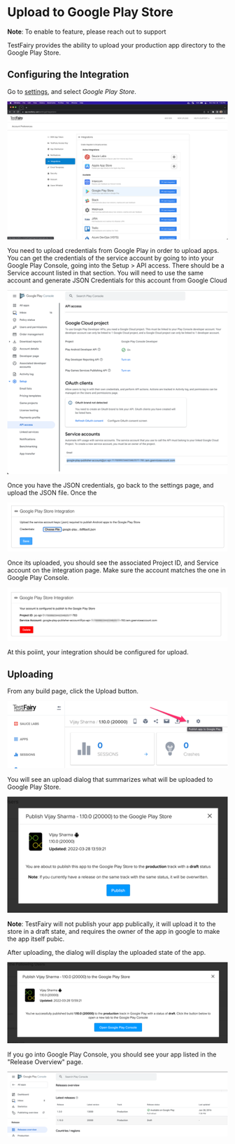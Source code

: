 # Upload to Google Play Store

**Note**: To enable to  feature, please reach out to support

TestFairy provides the ability to upload your production app directory to the Google Play Store.

## Configuring the Integration

Go to [settings](https://app.testfairy.com/settings/integrations), and select _Google Play Store_. 

![](/img/integrations/google-play/03.png)

You need to upload credentials from Google Play in order to upload apps. You can get the credentials of the service account by going to into your Google Play Console, going into the Setup > API access. There should be a Service account listed in that section. You will need to use the same account and generate JSON Credentials for this account from Google Cloud

![](/img/integrations/google-play/01.png)

Once you have the JSON credentials, go back to the settings page, and upload the JSON file. Once the 

![](/img/integrations/google-play/04.png)

Once its uploaded, you should see the associated Project ID, and Service account on the integration page. Make sure the account matches the one in Google Play Console.

![](/img/integrations/google-play/05.png)

At this poiint, your integration should be configured for upload.

## Uploading

From any build page, click the Upload button.

![](/img/integrations/google-play/07.png)

You will see an upload dialog that summarizes what will be uploaded to Google Play Store. 

![](/img/integrations/google-play/08.png)

**Note**: TestFairy will not publish your app publically, it will upload it to the store in a draft state, and requires the owner of the app in google to make the app itself pubic.

After uploading, the dialog will display the uploaded state of the app.

![](/img/integrations/google-play/10.png)

If you go into Google Play Console, you should see your app listed in the "Release Overview" page.

![](/img/integrations/google-play/11.png)